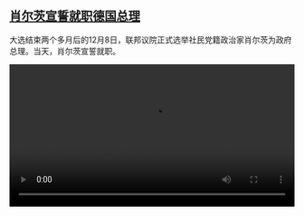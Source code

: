 <!--1638982027000-->
[肖尔茨宣誓就职德国总理](https://www.dw.com/zh/%E8%82%96%E5%B0%94%E8%8C%A8%E5%AE%A3%E8%AA%93%E5%B0%B1%E8%81%8C%E5%BE%B7%E5%9B%BD%E6%80%BB%E7%90%86/a-60060341)
------

<p>大选结束两个多月后的12月8日，联邦议院正式选举社民党籍政治家肖尔茨为政府总理。当天，肖尔茨宣誓就职。</small></p><video src="https://tvdownloaddw-a.akamaihd.net/dwtv_video/flv/vdt_zh/2021/bchi211208_001_scholz_01r_sd_avc.mp4" controls style="width:100%"></video>
